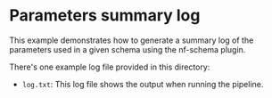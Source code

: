 # Parameters summary log

This example demonstrates how to generate a summary log of the parameters used in a given schema using the nf-schema plugin.

There's one example log file provided in this directory:
- `log.txt`: This log file shows the output when running the pipeline.